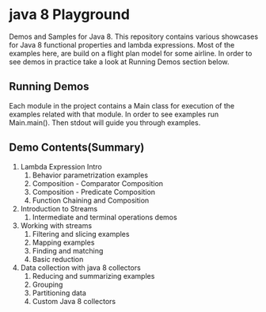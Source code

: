 # java 8 Playground
Demos and Samples for Java 8. This repository contains various showcases for Java 8 functional properties and lambda 
expressions. Most of the examples here, are build on a flight plan model for some airline. In order to see demos in 
practice take a look at Running Demos section below. 

## Running Demos
Each module in the project contains a Main class for execution of the examples related with that module. In order to 
see examples run Main.main(). Then stdout will guide you through examples. 

## Demo Contents(Summary)
1. Lambda Expression Intro
    1. Behavior parametrization examples
    2. Composition - Comparator Composition
    3. Composition - Predicate Composition
    4. Function Chaining and Composition
2. Introduction to Streams
    1. Intermediate and terminal operations demos
3. Working with streams
    1. Filtering and slicing examples
    2. Mapping examples
    3. Finding and matching
    4. Basic reduction
4. Data collection with java 8 collectors
    1. Reducing and summarizing examples
    2. Grouping
    3. Partitioning data
    4. Custom Java 8 collectors
    
